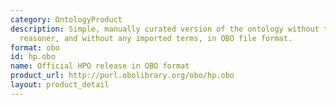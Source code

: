 ```yaml
---
category: OntologyProduct
description: Simple, manually curated version of the ontology without the use of a
  reasoner, and without any imported terms, in OBO file format.
format: obo
id: hp.obo
name: Official HPO release in OBO format
product_url: http://purl.obolibrary.org/obo/hp.obo
layout: product_detail
---
```

